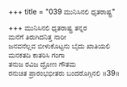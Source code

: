 +++
title = "039 ಮುನಿಸಿನಲಿ ಧೃತರಾಷ್ಟ್ರ"

+++
ಮುನಿಸಿನಲಿ ಧೃತರಾಷ್ಟ್ರ ತನ್ನರ  
ಮನೆಗೆ ತಿರುಗಿದನಿತ್ತ ನಾರೀ   
ಜನವನೆಲ್ಲವ ಬೀಳುಕೊಟ್ಟನು ಬೈದು ಖಾತಿಯಲಿ   
ಮನಕತದಿ ಕಾತರಿಸಿ ಗಂಗಾ  
ತನುಜ ರವಿಜ ದ್ರೋಣ ಗೌತಮ   
ರನುಚಿತ ಪ್ರಾರಂಭಭೀತರು ಬಂದರೊಗ್ಗಿನಲಿ      ॥39॥